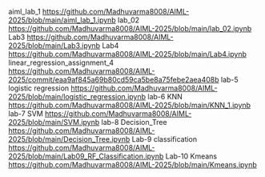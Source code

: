 aiml_lab_1 https://github.com/Madhuvarma8008/AIML-2025/blob/main/aiml_lab_1.ipynb
lab_02 https://github.com/Madhuvarma8008/AIML-2025/blob/main/lab_02.ipynb
Lab3 https://github.com/Madhuvarma8008/AIML-2025/blob/main/Lab3.ipynb
Lab4 https://github.com/Madhuvarma8008/AIML-2025/blob/main/Lab4.ipynb
linear_regression_assignment_4 https://github.com/Madhuvarma8008/AIML-2025/commit/eaa9af845a69b80cd59ca5be8a75febe2aea408b
lab-5 logistic regression https://github.com/Madhuvarma8008/AIML-2025/blob/main/logistic_regression.ipynb
lab-6 KNN https://github.com/Madhuvarma8008/AIML-2025/blob/main/KNN_1.ipynb
lab-7 SVM https://github.com/Madhuvarma8008/AIML-2025/blob/main/SVM.ipynb
lab-8 Decision_Tree https://github.com/Madhuvarma8008/AIML-2025/blob/main/Decision_Tree.ipynb
Lab-9 classification https://github.com/Madhuvarma8008/AIML-2025/blob/main/Lab09_RF_Classification.ipynb
Lab-10 Kmeans https://github.com/Madhuvarma8008/AIML-2025/blob/main/Kmeans.ipynb
